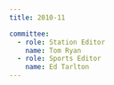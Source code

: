 ```yaml
---
title: 2010-11

committee:
  - role: Station Editor
    name: Tom Ryan
  - role: Sports Editor
    name: Ed Tarlton
---
```

